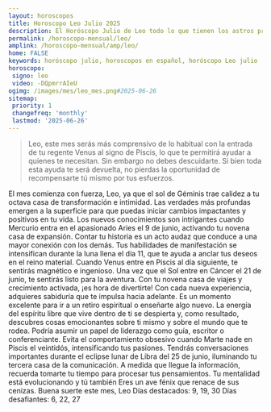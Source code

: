 ```yaml
---
layout: horoscopos
title: Horoscopo Leo Julio 2025
description: El Horóscopo Julio de Leo todo lo que tienen los astros preparados para este mes, amor, trabajo, familia. Todo sobre astrologia, tarot, predicciones. Horoscopo gratis en español, predicciones y astrología.
permalink: /horoscopo-mensual/leo/
amplink: /horoscopo-mensual/amp/leo/
home: FALSE
keywords: horóscopo julio, horoscopos en español, horóscopo Leo julio , horóscopo esperanza gracia, horoscop, horóscopos gratis, horoscopo Leo, Tarot, Astrologia, Zodíaco, Leo, horoscopo gratis, horoscopo del mes 
horoscopo:
 signo: leo
 video: -DQpmrrAIeU
ogimg: /images/mes/leo_mes.png#2025-06-26
sitemap:
 priority: 1
 changefreq: 'monthly'
 lastmod: '2025-06-26'
---
```



 > Leo, este mes serás más comprensivo de lo habitual con la entrada de tu regente Venus al signo de Piscis, lo que te permitirá ayudar a quienes te necesitan. Sin embargo no debes descuidarte. Si bien toda esta ayuda te será devuelta, no pierdas la oportunidad de recompensarte tú mismo por tus esfuerzos.



El mes comienza con fuerza, Leo, ya que el sol de Géminis trae calidez a tu octava casa de transformación e intimidad. Las verdades más profundas emergen a la superficie para que puedas iniciar cambios impactantes y positivos en tu vida. Los nuevos conocimientos son intrigantes cuando Mercurio entra en el apasionado Aries el 9 de junio, activando tu novena casa de expansión. Contar tu historia es un acto audaz que conduce a una mayor conexión con los demás.
Tus habilidades de manifestación se intensifican durante la luna llena el día 11, que te ayuda a anclar tus deseos en el reino material. Cuando Venus entre en Piscis al día siguiente, te sentirás magnético e ingenioso.
Una vez que el Sol entre en Cáncer el 21 de junio, te sentirás listo para la aventura. Con tu novena casa de viajes y crecimiento activada, ¡es hora de divertirte! Con cada nueva experiencia, adquieres sabiduría que te impulsa hacia adelante. Es un momento excelente para ir a un retiro espiritual o enseñarte algo nuevo. La energía del espíritu libre que vive dentro de ti se despierta y, como resultado, descubres cosas emocionantes sobre ti mismo y sobre el mundo que te rodea. Podría asumir un papel de liderazgo como guía, escritor o conferenciante. Evita el comportamiento obsesivo cuando Marte nade en Piscis el veintidós, intensificando tus pasiones.
Tendrás conversaciones importantes durante el eclipse lunar de Libra del 25 de junio, iluminando tu tercera casa de la comunicación. A medida que llegue la información, recuerda tomarte tu tiempo para procesar tus pensamientos. Tu mentalidad está evolucionando y tú también
Eres un ave fénix que renace de sus cenizas. Buena suerte este mes, Leo
Días destacados: 9, 19, 30
Días desafiantes: 6, 22, 27